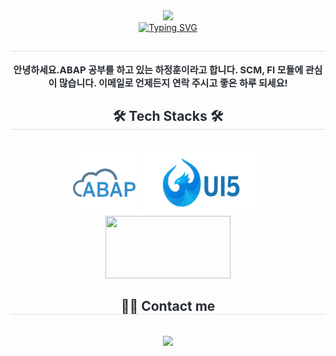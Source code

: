 <div align= "center">
    <img src="https://capsule-render.vercel.app/api?type=waving&color=0:610085,100:eb0000&height=240&text=Kyle's%20Github&animation=twinkling&fontColor=ffffff&fontSize=70" />
    </div>
    <div align= "center"> 
    <a href="https://git.io/typing-svg"><img src="https://readme-typing-svg.demolab.com?font=Sour+Gummy&weight=300&size=35&pause=1000&width=435&lines=ABAP+%2F+UI5+Developer" alt="Typing SVG" /></a>
    </div>
    <div align= "center"> 
    <h2 style="border-bottom: 1px solid #d8dee4; color: #282d33;">  </h2>  
    <div style="font-weight: 700; font-size: 15px; text-align: center; color: #282d33;"> 안녕하세요.</li>ABAP 공부를 하고 있는 하정훈이라고 합니다. 
    </li>SCM, FI 모듈에 관심이 많습니다.
    </li>이메일로 언제든지 연락 주시고 좋은 하루 되세요! </div> 
    </div>
    <div align= "center">
    <h2 style="border-bottom: 1px solid #d8dee4; color: #282d33;"> 🛠️ Tech Stacks 🛠️ </h2> <br> 
    <img src="https://raw.githubusercontent.com/github/explore/339de3fa1bceb3fe3eda8c8220bccc706057203f/topics/abap/abap.png" width="100" height="100"/>
    <img src="https://raw.githubusercontent.com/SAP/ui5-tooling/main/docs/images/UI5_logo_wide.png" width="200" height="100"/>
    <img src="https://camo.githubusercontent.com/f00510bff7767534a06101e3bfdebfc84bb25299ef1868f6bca1adf51f99ed68/68747470733a2f2f646264622e696f2f6d656469612f6c6f676f732f68616e612e706e67" width="200" height="100"/>
    <div style="margin: 0 auto; text-align: center;" align= "center"> </div>
    </div>
    <div align= "center">
    <h2 style="border-bottom: 1px solid #d8dee4; color: #282d33;"> 🧑‍💻 Contact me </h2> <br> 
    <div align= "center"> <a href=mailto:wazeha23@gmail.com> <img src="https://img.shields.io/badge/Gmail-EA4335?style=plastic&logo=Gmail&logoColor=white&link=mailto:wazeha23@gmail.com"> </a>
          </div>  <br> 
    <div align= "center">  </div> 
    </div>
